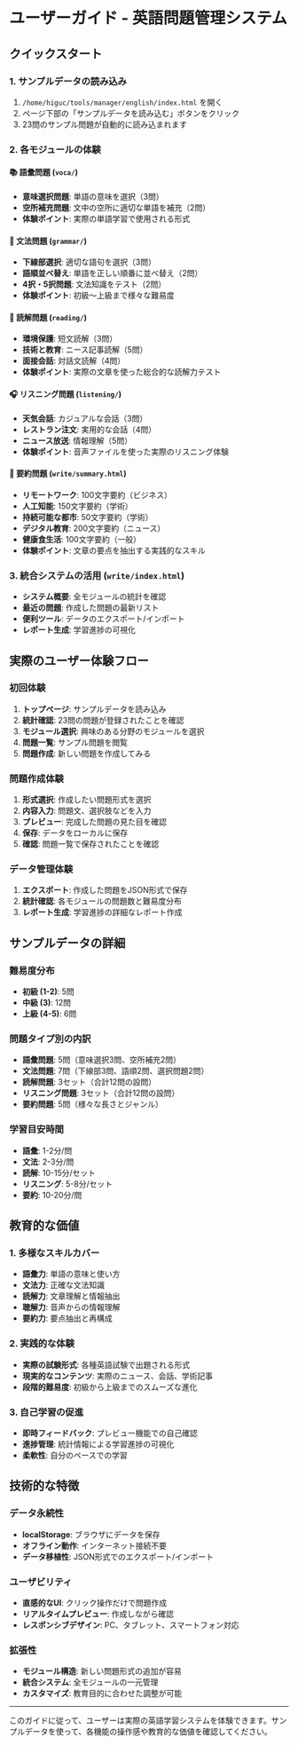 # ユーザーガイド - 英語問題管理システム

## クイックスタート

### 1. サンプルデータの読み込み
1. `/home/higuc/tools/manager/english/index.html` を開く
2. ページ下部の「サンプルデータを読み込む」ボタンをクリック
3. 23問のサンプル問題が自動的に読み込まれます

### 2. 各モジュールの体験

#### 📚 語彙問題 (`voca/`)
- **意味選択問題**: 単語の意味を選択（3問）
- **空所補充問題**: 文中の空所に適切な単語を補充（2問）
- **体験ポイント**: 実際の単語学習で使用される形式

#### 📝 文法問題 (`grammar/`)
- **下線部選択**: 適切な語句を選択（3問）
- **語順並べ替え**: 単語を正しい順番に並べ替え（2問）
- **4択・5択問題**: 文法知識をテスト（2問）
- **体験ポイント**: 初級〜上級まで様々な難易度

#### 📖 読解問題 (`reading/`)
- **環境保護**: 短文読解（3問）
- **技術と教育**: ニース記事読解（5問）
- **面接会話**: 対話文読解（4問）
- **体験ポイント**: 実際の文章を使った総合的な読解力テスト

#### 🎧 リスニング問題 (`listening/`)
- **天気会話**: カジュアルな会話（3問）
- **レストラン注文**: 実用的な会話（4問）
- **ニュース放送**: 情報理解（5問）
- **体験ポイント**: 音声ファイルを使った実際のリスニング体験

#### 📄 要約問題 (`write/summary.html`)
- **リモートワーク**: 100文字要約（ビジネス）
- **人工知能**: 150文字要約（学術）
- **持続可能な都市**: 50文字要約（学術）
- **デジタル教育**: 200文字要約（ニュース）
- **健康食生活**: 100文字要約（一般）
- **体験ポイント**: 文章の要点を抽出する実践的なスキル

### 3. 統合システムの活用 (`write/index.html`)
- **システム概要**: 全モジュールの統計を確認
- **最近の問題**: 作成した問題の最新リスト
- **便利ツール**: データのエクスポート/インポート
- **レポート生成**: 学習進捗の可視化

## 実際のユーザー体験フロー

### 初回体験
1. **トップページ**: サンプルデータを読み込み
2. **統計確認**: 23問の問題が登録されたことを確認
3. **モジュール選択**: 興味のある分野のモジュールを選択
4. **問題一覧**: サンプル問題を閲覧
5. **問題作成**: 新しい問題を作成してみる

### 問題作成体験
1. **形式選択**: 作成したい問題形式を選択
2. **内容入力**: 問題文、選択肢などを入力
3. **プレビュー**: 完成した問題の見た目を確認
4. **保存**: データをローカルに保存
5. **確認**: 問題一覧で保存されたことを確認

### データ管理体験
1. **エクスポート**: 作成した問題をJSON形式で保存
2. **統計確認**: 各モジュールの問題数と難易度分布
3. **レポート生成**: 学習進捗の詳細なレポート作成

## サンプルデータの詳細

### 難易度分布
- **初級 (1-2)**: 5問
- **中級 (3)**: 12問
- **上級 (4-5)**: 6問

### 問題タイプ別の内訳
- **語彙問題**: 5問（意味選択3問、空所補充2問）
- **文法問題**: 7問（下線部3問、語順2問、選択問題2問）
- **読解問題**: 3セット（合計12問の設問）
- **リスニング問題**: 3セット（合計12問の設問）
- **要約問題**: 5問（様々な長さとジャンル）

### 学習目安時間
- **語彙**: 1-2分/問
- **文法**: 2-3分/問
- **読解**: 10-15分/セット
- **リスニング**: 5-8分/セット
- **要約**: 10-20分/問

## 教育的な価値

### 1. 多様なスキルカバー
- **語彙力**: 単語の意味と使い方
- **文法力**: 正確な文法知識
- **読解力**: 文章理解と情報抽出
- **聴解力**: 音声からの情報理解
- **要約力**: 要点抽出と再構成

### 2. 実践的な体験
- **実際の試験形式**: 各種英語試験で出題される形式
- **現実的なコンテンツ**: 実際のニュース、会話、学術記事
- **段階的難易度**: 初級から上級までのスムーズな進化

### 3. 自己学習の促進
- **即時フィードバック**: プレビュー機能での自己確認
- **進捗管理**: 統計情報による学習進捗の可視化
- **柔軟性**: 自分のペースでの学習

## 技術的な特徴

### データ永続性
- **localStorage**: ブラウザにデータを保存
- **オフライン動作**: インターネット接続不要
- **データ移植性**: JSON形式でのエクスポート/インポート

### ユーザビリティ
- **直感的なUI**: クリック操作だけで問題作成
- **リアルタイムプレビュー**: 作成しながら確認
- **レスポンシブデザイン**: PC、タブレット、スマートフォン対応

### 拡張性
- **モジュール構造**: 新しい問題形式の追加が容易
- **統合システム**: 全モジュールの一元管理
- **カスタマイズ**: 教育目的に合わせた調整が可能

---

このガイドに従って、ユーザーは実際の英語学習システムを体験できます。サンプルデータを使って、各機能の操作感や教育的な価値を確認してください。